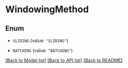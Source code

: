 # WindowingMethod

## Enum


* `SLIDING` (value: `"SLIDING"`)

* `BATCHING` (value: `"BATCHING"`)


[[Back to Model list]](../README.md#documentation-for-models) [[Back to API list]](../README.md#documentation-for-api-endpoints) [[Back to README]](../README.md)


